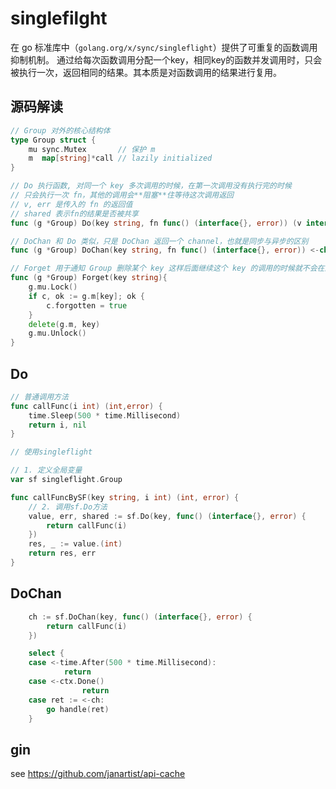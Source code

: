 # singlefilght

在 go 标准库中（`golang.org/x/sync/singleflight`）提供了可重复的函数调用抑制机制。
通过给每次函数调用分配一个key，相同key的函数并发调用时，只会被执行一次，返回相同的结果。其本质是对函数调用的结果进行复用。

## 源码解读

```go
// Group 对外的核心结构体
type Group struct {
	mu sync.Mutex       // 保护 m
	m  map[string]*call // lazily initialized
}

// Do 执行函数, 对同一个 key 多次调用的时候，在第一次调用没有执行完的时候
// 只会执行一次 fn，其他的调用会**阻塞**住等待这次调用返回
// v, err 是传入的 fn 的返回值
// shared 表示fn的结果是否被共享
func (g *Group) Do(key string, fn func() (interface{}, error)) (v interface{}, err error, shared bool)

// DoChan 和 Do 类似，只是 DoChan 返回一个 channel，也就是同步与异步的区别
func (g *Group) DoChan(key string, fn func() (interface{}, error)) <-chan Result

// Forget 用于通知 Group 删除某个 key 这样后面继续这个 key 的调用的时候就不会在阻塞等待了
func (g *Group) Forget(key string){
	g.mu.Lock()
	if c, ok := g.m[key]; ok {
		c.forgotten = true
	}
	delete(g.m, key)
	g.mu.Unlock()
}
```

## Do
```go
// 普通调用方法
func callFunc(i int) (int,error) {
	time.Sleep(500 * time.Millisecond)
	return i, nil
}

// 使用singleflight

// 1. 定义全局变量
var sf singleflight.Group

func callFuncBySF(key string, i int) (int, error) {
	// 2. 调用sf.Do方法
	value, err, shared := sf.Do(key, func() (interface{}, error) {
		return callFunc(i)
	})
	res, _ := value.(int)
	return res, err
}
```

## DoChan

```go
	ch := sf.DoChan(key, func() (interface{}, error) {
	    return callFunc(i)
	})

	select {
	case <-time.After(500 * time.Millisecond): 
		    return
	case <-ctx.Done()
				return
	case ret := <-ch: 
	    go handle(ret)
	}
```

## gin

see https://github.com/janartist/api-cache
